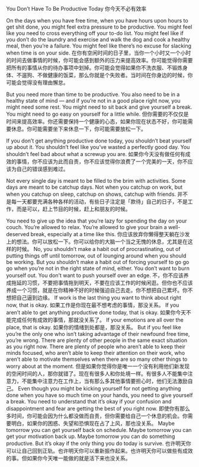 You Don’t Have To Be Productive Today
你今天不必有效率

On the days when you have free time, when you have hours upon hours to get shit done, you might feel extra pressure to be productive. You might feel like you need to cross everything off your to-do list. You might feel like if you don’t do the laundry and exercise and walk the dog and cook a healthy meal, then you’re a failure. You might feel like there’s no excuse for slacking when time is on your side.
在你有空闲时间的日子里，当你一个小时又一个小时的时间去做事情的时候，你可能会感到额外的压力来提高效率。你可能觉得你需要把所有的事情从你的待办事项中划掉。你可能会觉得如果你不洗衣服、不锻炼身体、不遛狗、不做健康的饭菜，那么你就是个失败者。当时间在你身边的时候，你可能会觉得没有理由懈怠。

But you need more than time to be productive. You also need to be in a healthy state of mind — and if you’re not in a good place right now, you might need some rest. You might need to sit back and give yourself a break. You might need to go easy on yourself for a little while.
但你需要的不仅仅是时间来提高效率。你还需要保持一个健康的心态，如果你现在状态不好，你可能需要休息。你可能需要坐下来休息一下，你可能需要放松一下。

If you don’t get anything productive done today, you shouldn’t beat yourself up about it. You shouldn’t feel like you’ve wasted a perfectly good day. You shouldn’t feel bad about what a screwup you are.
如果你今天没有做任何有成效的事情，你不应该为此而自责，你不应该觉得你浪费了一个完美的一天，你不应该为自己的错误感到难过。

Not every single day is meant to be filled to the brim with activities. Some days are meant to be catchup days. Not when you catchup on work, but when you catchup on sleep, catchup on shows, catchup with friends.
并不是每一天都要充满各种各样的活动，有些日子注定是「款待」自己的日子，不是工作，而是可以，赶上节目的时候，赶上和朋友的时候。

You need to give up the idea that you’re lazy for spending the day on your couch. You’re allowed to relax. You’re allowed to give your brain a well-deserved break, especially at a time like this.
你应该放弃你懒得整天躺在沙发上的想法。你可以放松一下。你可以给你的大脑一个当之无愧的休息，尤其是在这样的时候。
No, you shouldn’t make a habit out of procrastinating, out of putting things off until tomorrow, out of lounging around when you should be working. But you shouldn’t make a habit out of forcing yourself to go go go when you’re not in the right state of mind, either. You don’t want to burn yourself out. You don’t want to push yourself over an edge.
不，你不应该养成拖延的习惯，不要把事情拖到明天，不要在应该工作的时候闲逛。但你也不应该养成一个习惯，就是在你精神不好的时候强迫自己去走。你不想把自己累坏。你不想把自己逼到边缘。
If work is the last thing you want to think about right now, that is okay.
如果工作是你现在最不想考虑的事情，那没关系。
If you aren’t able to get anything productive done today, that is okay.
如果你今天不能完成任何有成效的事情，那就没关系了。
If your emotions are all over the place, that is okay.
如果你的情绪到处都是，那没关系。
But if you feel like you’re the only one who isn’t taking advantage of their newfound free time, you’re wrong. There are plenty of other people in the same exact situation as you right now. There are plenty of people who aren’t able to keep their minds focused, who aren’t able to keep their attention on their work, who aren’t able to motivate themselves when there are so many other things to worry about at the moment.
但是如果你觉得你是唯一一个没有利用他们新发现的空闲时间的人，那你就错了。现在有很多人和你处境一样。有很多人不能集中注意力，不能集中注意力在工作上，当有那么多其他事情要担心时，他们无法激励自己。
Even though you might be kicking yourself for not getting anything done when you have so much time on your hands, you need to give yourself a break. You need to understand that it’s okay if your confusion and disappointment and fear are getting the best of you right now.
即使你有那么多时间，你可能会因为什么都没做而自责，但你需要给自己一个休息的机会。你需要明白，如果你的困惑、失望和恐惧现在占了上风，那也没关系。
Maybe tomorrow you can get yourself back on schedule. Maybe tomorrow you can get your motivation back up. Maybe tomorrow you can do something productive. But it’s okay if the only thing you do today is survive.
也许明天你可以让自己回到正轨。也许明天你可以重新振作起来。也许明天你可以做些有成效的事。但如果你今天唯一能做的就是活下来也没关系。